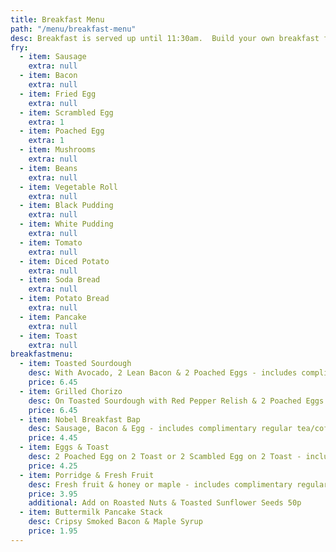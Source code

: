 ```yaml
---
title: Breakfast Menu
path: "/menu/breakfast-menu"
desc: Breakfast is served up until 11:30am.  Build your own breakfast fry.
fry:
  - item: Sausage
    extra: null
  - item: Bacon
    extra: null
  - item: Fried Egg
    extra: null
  - item: Scrambled Egg
    extra: 1
  - item: Poached Egg
    extra: 1
  - item: Mushrooms
    extra: null
  - item: Beans
    extra: null
  - item: Vegetable Roll
    extra: null
  - item: Black Pudding
    extra: null
  - item: White Pudding
    extra: null
  - item: Tomato
    extra: null
  - item: Diced Potato
    extra: null
  - item: Soda Bread
    extra: null
  - item: Potato Bread
    extra: null
  - item: Pancake
    extra: null
  - item: Toast
    extra: null
breakfastmenu:
  - item: Toasted Sourdough
    desc: With Avocado, 2 Lean Bacon & 2 Poached Eggs - includes complimentary regular tea/coffee
    price: 6.45
  - item: Grilled Chorizo
    desc: On Toasted Sourdough with Red Pepper Relish & 2 Poached Eggs - includes complimentary regular tea/coffee
    price: 6.45
  - item: Nobel Breakfast Bap
    desc: Sausage, Bacon & Egg - includes complimentary regular tea/coffee
    price: 4.45
  - item: Eggs & Toast
    desc: 2 Poached Egg on 2 Toast or 2 Scambled Egg on 2 Toast - includes complimentary regular tea/coffee
    price: 4.25
  - item: Porridge & Fresh Fruit
    desc: Fresh fruit & honey or maple - includes complimentary regular tea/coffee
    price: 3.95
    additional: Add on Roasted Nuts & Toasted Sunflower Seeds 50p
  - item: Buttermilk Pancake Stack
    desc: Cripsy Smoked Bacon & Maple Syrup
    price: 1.95
---
```

